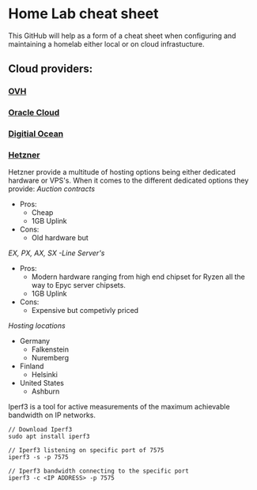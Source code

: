 # Home Lab cheat sheet

This GitHub will help as a form of a cheat sheet when configuring and maintaining a homelab either local or on cloud infrastucture. 




## Cloud providers: 
### [OVH](https://www.ovhcloud.com/)



### [Oracle Cloud](https://www.oracle.com/)

 
### [Digitial Ocean](https://www.digitalocean.com/)


### [Hetzner](https://www.hetzner.com)
Hetzner provide a multitude of hosting options being either dedicated hardware or VPS's. When it comes to the different dedicated options they provide:
*Auction contracts*
- Pros: 
	- Cheap
	- 1GB Uplink
- Cons:
	- Old hardware but

*EX, PX, AX, SX -Line Server's*
- Pros: 
	- Modern hardware ranging from high end chipset for Ryzen all the way to Epyc server chipsets. 
	- 1GB Uplink
- Cons:
	- Expensive but competivly priced

*Hosting locations*
- Germany
	- Falkenstein
	- Nuremberg
- Finland
	- Helsinki
- United States
	- Ashburn

Iperf3 is a tool for active measurements of the maximum achievable bandwidth on IP networks.

```shell
// Download Iperf3
sudo apt install iperf3

// Iperf3 listening on specific port of 7575
iperf3 -s -p 7575

// Iperf3 bandwidth connecting to the specific port
iperf3 -c <IP ADDRESS> -p 7575

```




